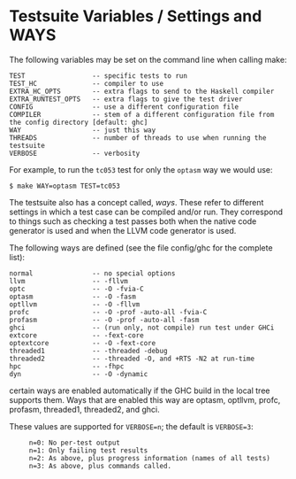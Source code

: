 # Testsuite Variables / Settings and WAYS


The following variables may be set on the command line when calling make:

```wiki
TEST                 -- specific tests to run
TEST_HC              -- compiler to use
EXTRA_HC_OPTS        -- extra flags to send to the Haskell compiler
EXTRA_RUNTEST_OPTS   -- extra flags to give the test driver
CONFIG               -- use a different configuration file
COMPILER             -- stem of a different configuration file from the config directory [default: ghc]
WAY                  -- just this way
THREADS              -- number of threads to use when running the testsuite
VERBOSE              -- verbosity
```


For example, to run the `tc053` test for only the `optasm` way we would use:

```wiki
$ make WAY=optasm TEST=tc053
```


The testsuite also has a concept called, *ways*. These refer to different settings in which a test case can be compiled and/or run. They correspond to things such as checking a test passes both when the native code generator is used and when the LLVM code generator is used.


The following ways are defined (see the file config/ghc for the complete list):

```wiki
normal               -- no special options
llvm                 -- -fllvm
optc                 -- -O -fvia-C
optasm               -- -O -fasm
optllvm              -- -O -fllvm
profc                -- -O -prof -auto-all -fvia-C
profasm              -- -O -prof -auto-all -fasm
ghci                 -- (run only, not compile) run test under GHCi
extcore              -- -fext-core
optextcore           -- -O -fext-core
threaded1            -- -threaded -debug
threaded2            -- -threaded -O, and +RTS -N2 at run-time
hpc                  -- -fhpc
dyn                  -- -O -dynamic
```


certain ways are enabled automatically if the GHC build in the local
tree supports them.  Ways that are enabled this way are optasm, optllvm,
profc, profasm, threaded1, threaded2, and ghci.


These values are supported for `VERBOSE=n`; the default is `VERBOSE=3`:

```wiki
     n=0: No per-test output
     n=1: Only failing test results
     n=2: As above, plus progress information (names of all tests)
     n=3: As above, plus commands called.
```